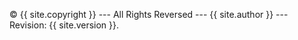 ---
---



&copy; {{ site.copyright }} --- All Rights Reversed --- {{ site.author }} --- Revision: {{ site.version }}.


